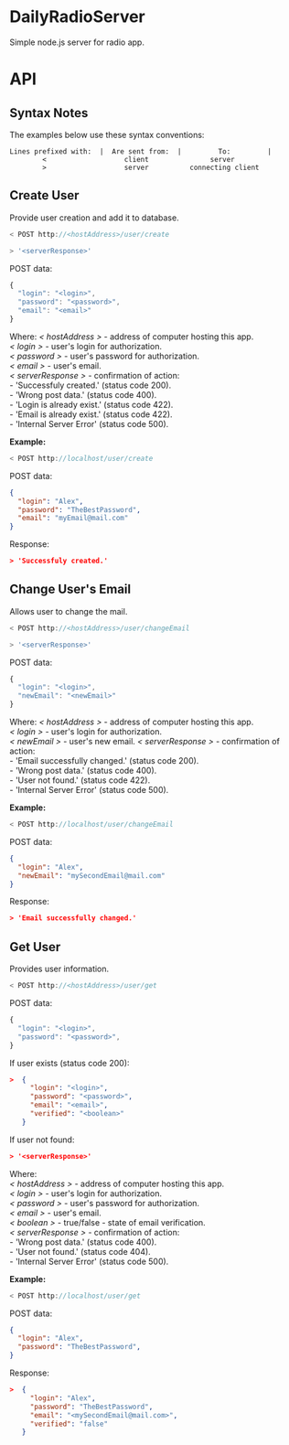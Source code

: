 # DailyRadioServer

Simple node.js server for radio app.

# API

## Syntax Notes

The examples below use these syntax conventions:

```
Lines prefixed with:  |  Are sent from:	 |         To:         |
        <                   client               server
        >                   server          connecting client
```

## Create User

Provide user creation and add it to database.  

```js
< POST http://<hostAddress>/user/create

> '<serverResponse>'
```

POST data:

```js
{
  "login": "<login>",
  "password": "<password>",
  "email": "<email>"
}
```

Where:
_< hostAddress >_ - address of computer hosting this app.  
_< login >_ - user's login for authorization.  
_< password >_ - user's password for authorization.  
_< email >_ - user's email.  
_< serverResponse >_ - confirmation of action:  
    - 'Successfuly created.' (status code 200).  
    - 'Wrong post data.' (status code 400).  
    - 'Login <login> is already exist.' (status code 422).  
    - 'Email <email> is already exist.' (status code 422).  
    - 'Internal Server Error' (status code 500).

**Example:**

```js
< POST http://localhost/user/create
```

POST data:  

```json
{
  "login": "Alex",
  "password": "TheBestPassword",
  "email": "myEmail@mail.com"
}
```

Response:  

```json
> 'Successfuly created.'
```

## Change User's Email

Allows user to change the mail.

```js
< POST http://<hostAddress>/user/changeEmail

> '<serverResponse>'
```

POST data:  

```js
{
  "login": "<login>",
  "newEmail": "<newEmail>"
}
```

Where:
_< hostAddress >_ - address of computer hosting this app.  
_< login >_ - user's login for authorization.  
_< newEmail >_ - user's new email.
_< serverResponse >_ - confirmation of action:  
    - 'Email successfully changed.' (status code 200).  
    - 'Wrong post data.' (status code 400).  
    - 'User not found.' (status code 422).  
    - 'Internal Server Error' (status code 500).

**Example:**

```js
< POST http://localhost/user/changeEmail
```

POST data:  

```json
{
  "login": "Alex",
  "newEmail": "mySecondEmail@mail.com"
}
```

Response:  

```json
> 'Email successfully changed.'
```

## Get User  

Provides user information.  

```js
< POST http://<hostAddress>/user/get
```

POST data:  

```js
{
  "login": "<login>",
  "password": "<password>",
}
```

If user exists (status code 200):  

```json
>  {
     "login": "<login>",
     "password": "<password>",
     "email": "<email>",
     "verified": "<boolean>"
   }
```

If user not found:  

```json
> '<serverResponse>'
```

Where:  
_< hostAddress >_ - address of computer hosting this app.  
_< login >_ - user's login for authorization.  
_< password >_ - user's password for authorization.  
_< email >_ - user's email.  
_< boolean >_ -  true/false - state of email verification.  
_< serverResponse >_ - confirmation of action:  
    - 'Wrong post data.' (status code 400).  
    - 'User not found.' (status code 404).  
    - 'Internal Server Error' (status code 500).

**Example:**

```js
< POST http://localhost/user/get
```

POST data:  

```json
{
  "login": "Alex",
  "password": "TheBestPassword",
}
```

Response:  

```json
>  {
     "login": "Alex",
     "password": "TheBestPassword",
     "email": "<mySecondEmail@mail.com>",
     "verified": "false"
   }
```

